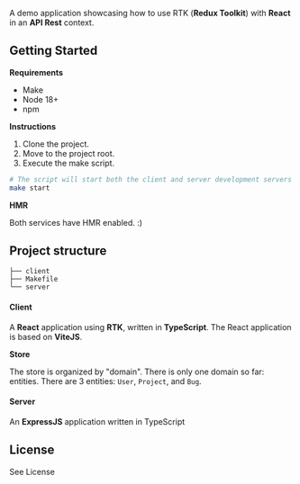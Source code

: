 A demo application showcasing how to use RTK (**Redux Toolkit**) with **React** in an **API Rest** context.

## Getting Started

**Requirements**
- Make
- Node 18+
- npm

**Instructions**

1. Clone the project.
2. Move to the project root.
3. Execute the make script.

```bash
# The script will start both the client and server development servers
make start
```

**HMR**

Both services have HMR enabled. :)

## Project structure

```
├── client
├── Makefile
└── server
```

#### Client

A **React** application using **RTK**, written in **TypeScript**.
The React application is based on **ViteJS**.

**Store**

The store is organized by "domain".
There is only one domain so far: entities.
There are 3 entities: `User`, `Project`, and `Bug`.

#### Server

An **ExpressJS** application written in TypeScript 

## License

See License
